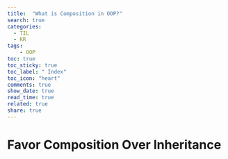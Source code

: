```yaml
---
title:  "What is Composition in OOP?"
search: true
categories: 
  - TIL
  - KR
tags:
    - OOP
toc: true
toc_sticky: true
toc_label: " Index"
toc_icon: "heart"
comments: true
show_date: true
read_time: true
related: true
share: true
---
```


# Favor Composition Over Inheritance
